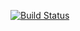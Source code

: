 [![Build Status](https://img.shields.io/endpoint.svg?url=https%3A%2F%2Factions-badge.atrox.dev%2Fi-karimov%2Ftask_manager%2Fbadge%3Fref%3Ddevelop&style=flat)](https://actions-badge.atrox.dev/i-karimov/task_manager/goto?ref=develop)
